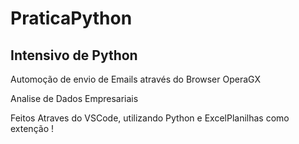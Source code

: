 # PraticaPython
<h2> Intensivo de Python</h2>
<p> Automoção de envio de Emails através do Browser OperaGX </p>
<p> Analise de Dados Empresariais </p>

Feitos Atraves do VSCode, utilizando Python e ExcelPlanilhas como extenção !
